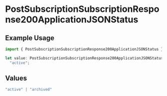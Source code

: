 # PostSubscriptionSubscriptionResponse200ApplicationJSONStatus

## Example Usage

```typescript
import { PostSubscriptionSubscriptionResponse200ApplicationJSONStatus } from "jani-payments/models/operations";

let value: PostSubscriptionSubscriptionResponse200ApplicationJSONStatus =
  "active";
```

## Values

```typescript
"active" | "archived"
```